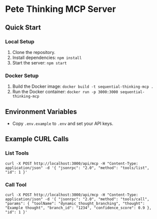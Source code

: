 # Pete Thinking MCP Server

## Quick Start

### Local Setup
1. Clone the repository.
2. Install dependencies: `npm install`
3. Start the server: `npm start`

### Docker Setup
1. Build the Docker image: `docker build -t sequential-thinking-mcp .`
2. Run the Docker container: `docker run -p 3000:3000 sequential-thinking-mcp`

## Environment Variables
- Copy `.env.example` to `.env` and set your API keys.

## Example CURL Calls

### List Tools
```
curl -X POST http://localhost:3000/api/mcp -H "Content-Type: application/json" -d '{ "jsonrpc": "2.0", "method": "tools/list", "id": 1 }'
```

### Call Tool
```
curl -X POST http://localhost:3000/api/mcp -H "Content-Type: application/json" -d '{ "jsonrpc": "2.0", "method": "tools/call", "params": { "toolName": "dynamic_thought_branching", "thought": "Example thought", "branch_id": "1234", "confidence_score": 0.9 }, "id": 1 }'
```